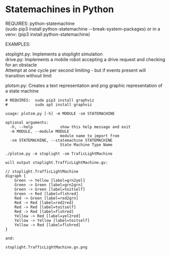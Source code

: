 # Statemachines in Python

REQUIRES:  python-statemachine  
	   (sudo pip3 install python-statemachine --break-system-packages)
           or in a venv:
           (pip3 install python-statemachine)  



EXAMPLES:  

stoplight.py: Implements a stoplight simulation  
drive.py:  Implements a mobile robot accepting a drive request and checking for an obstacle  
           Attempt at one cycle per second limiting - but if events present will transition without limit  


plotsm.py: Creates a text representation and png graphic representation of a state machine  

```
# REQUIRES:  sudo pip3 install graphviz
#            sudo apt install graphviz

usage: plotsm.py [-h] -m MODULE -sm STATEMACHINE

optional arguments:
  -h, --help            show this help message and exit
  -m MODULE, --module MODULE
                        module name to import from
  -sm STATEMACHINE, --statemachine STATEMACHINE
                        State Machine Type Name

./plotsm.py -m stoplight -sm TraficLightMachine

will output stoplight.TrafficLightMachine.gv:

// stoplight.TrafficLightMachine
digraph {
	Green -> Yellow [label=grn2yel]
	Green -> Green [label=grn2grn]
	Green -> Green [label=toitself]
	Green -> Red [label=flshred]
	Red -> Green [label=red2grn]
	Red -> Red [label=red2red]
	Red -> Red [label=toitself]
	Red -> Red [label=flshred]
	Yellow -> Red [label=yel2red]
	Yellow -> Yellow [label=toitself]
	Yellow -> Red [label=flshred]
}

and:

stoplight.TrafficLightMachine.gv.png
```



